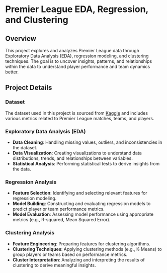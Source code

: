 # Premier League EDA, Regression, and Clustering

## Overview

This project explores and analyzes Premier League data through Exploratory Data Analysis (EDA), regression modeling, and clustering techniques. The goal is to uncover insights, patterns, and relationships within the data to understand player performance and team dynamics better.

## Project Details

### Dataset

The dataset used in this project is sourced from [Kaggle](https://www.kaggle.com/code/yahiaomar/premier-league-eda-regression-and-clustring) and includes various metrics related to Premier League matches, teams, and players.

### Exploratory Data Analysis (EDA)

- **Data Cleaning**: Handling missing values, outliers, and inconsistencies in the dataset.
- **Data Visualization**: Creating visualizations to understand data distributions, trends, and relationships between variables.
- **Statistical Analysis**: Performing statistical tests to derive insights from the data.

### Regression Analysis

- **Feature Selection**: Identifying and selecting relevant features for regression modeling.
- **Model Building**: Constructing and evaluating regression models to predict player or team performance metrics.
- **Model Evaluation**: Assessing model performance using appropriate metrics (e.g., R-squared, Mean Squared Error).

### Clustering Analysis

- **Feature Engineering**: Preparing features for clustering algorithms.
- **Clustering Techniques**: Applying clustering methods (e.g., K-Means) to group players or teams based on performance metrics.
- **Cluster Interpretation**: Analyzing and interpreting the results of clustering to derive meaningful insights.

